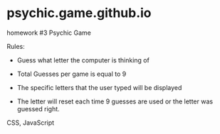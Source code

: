 # psychic.game.github.io
homework #3
Psychic Game

Rules:

* Guess what letter the computer is thinking of

* Total Guesses per game is equal to 9

* The specific letters that the user typed will be displayed

* The letter will reset each time 9 guesses are used or the letter was guessed right.



CSS, JavaScript
